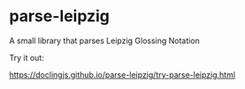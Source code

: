 # parse-leipzig
A small library that parses Leipzig Glossing Notation

Try it out:

<https://doclingjs.github.io/parse-leipzig/try-parse-leipzig.html>

